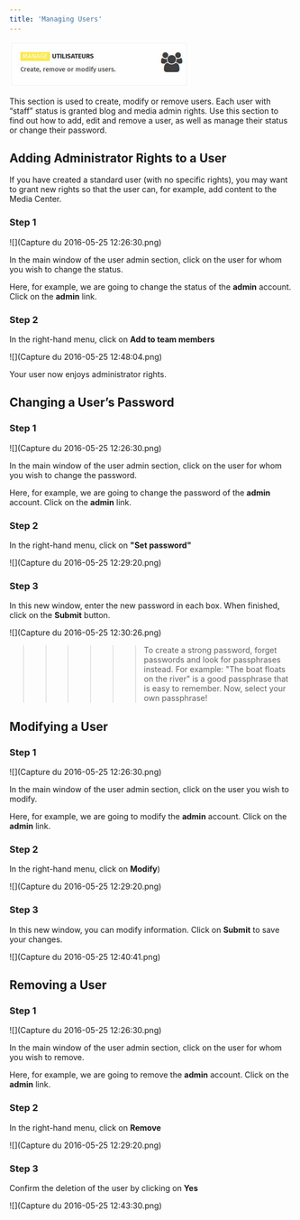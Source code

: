 ```yaml
---
title: 'Managing Users'
---
```


![](cartesAdmin-1.jpg) 
 
This section is used to create, modify or remove users. Each user with “staff” status is granted blog and media admin rights.  Use this section to find out how to add, edit and remove a user, as well as manage their status or change their password.

## Adding Administrator Rights to a User

If you have created a standard user (with no specific rights), you may want to grant new rights so that the user can, for example, add content to the Media Center.

### Step 1
![](Capture du 2016-05-25 12:26:30.png)

In the main window of the user admin section, click on the user for whom you wish to change the status. 

Here, for example, we are going to change the status of the **admin** account. Click on the **admin** link.

### Step 2

In the right-hand menu, click on **Add to team members**

![](Capture du 2016-05-25 12:48:04.png)  

Your user now enjoys administrator rights.

## Changing a User’s Password
### Step 1
![](Capture du 2016-05-25 12:26:30.png)

In the main window of the user admin section, click on the user for whom you wish to change the password. 

Here, for example, we are going to change the password of the **admin** account. Click on the **admin** link.

### Step 2
In the right-hand menu, click on **"Set password"**

![](Capture du 2016-05-25 12:29:20.png)

### Step 3

In this new window, enter the new password in each box. When finished, click on the **Submit** button.

![](Capture du 2016-05-25 12:30:26.png)

>>>>>>To create a strong password, forget passwords and look for passphrases instead. For example: "The boat floats on the river" is a good passphrase that is easy to remember. Now, select your own passphrase!

## Modifying a User
### Step 1
![](Capture du 2016-05-25 12:26:30.png)  

In the main window of the user admin section, click on the user you wish to modify. 

Here, for example, we are going to modify the **admin** account. Click on the **admin** link.

### Step 2

In the right-hand menu, click on **Modify**)

![](Capture du 2016-05-25 12:29:20.png)

### Step 3

In this new window, you can modify information. Click on **Submit** to save your changes.
 
![](Capture du 2016-05-25 12:40:41.png)

## Removing a User
### Step 1
![](Capture du 2016-05-25 12:26:30.png)  

In the main window of the user admin section, click on the user for whom you wish to remove. 

Here, for example, we are going to remove the **admin** account. Click on the **admin** link.

### Step 2

In the right-hand menu, click on **Remove**

![](Capture du 2016-05-25 12:29:20.png)

### Step 3

Confirm the deletion of the user by clicking on **Yes**

![](Capture du 2016-05-25 12:43:30.png)

